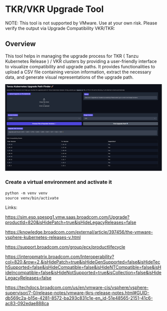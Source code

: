 # TKR/VKR Upgrade Tool 

NOTE: This tool is not supported by VMware. Use at your own risk. Please verify the output via Upgrade Compatibility VKR/TKR: 
## Overview

This tool helps in managing the upgrade process for TKR ( Tanzu Kubernetes Release ) / VKR clusters by providing a user-friendly interface to visualize compatibility and upgrade paths. It provides functionalities to upload a CSV file containing version information, extract the necessary data, and generate visual representations of the upgrade path.


![Upgrade Path](static/upgrade.png)


### Create a virtual environment and activate it
```
python -m venv venv
source venv/bin/activate
```


Links:

https://sim.esp.spespg1.vmw.saas.broadcom.com/Upgrade?productId=820&isHidePatch=true&isHideLegacyReleases=false

https://knowledge.broadcom.com/external/article/397456/the-vmware-vsphere-kubernetes-releases-v.html

https://support.broadcom.com/group/ecx/productlifecycle


https://interopmatrix.broadcom.com/Interoperability?col=820,&row=2,&isHidePatch=true&isHideGenSupported=false&isHideTechSupported=false&isHideCompatible=false&isHideNTCompatible=false&isHideIncompatible=false&isHideNotSupported=true&isCollection=false&isHideLegacyReleases=false


https://techdocs.broadcom.com/us/en/vmware-cis/vsphere/vsphere-supervisor/7-0/release-notes/vmware-tkrs-release-notes.html#GUID-db569c2a-b15e-4281-8572-ba293c831c1e-en_id-51e48565-2151-41c6-ac83-092edae888ca



